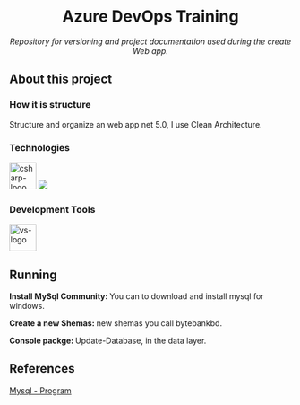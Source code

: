 <h1 align="center">Azure DevOps Training</h1>
<p align="center"><i>Repository for versioning and project documentation used during the create Web app.</i></p>

##  About this project

### How it is structure

<p>
Structure and organize an web app net 5.0, I use Clean Architecture.
</p>


### Technologies
<p align="rigth" display="inline-block">
  <img width="48" src="https://www.freeiconspng.com/uploads/c-logo-icon-18.png" alt="csharp-logo"/>
  <img src="https://img.icons8.com/fluency/48/000000/mysql-logo.png"/>  
</p>
                                                                                                  
### Development Tools
<p display="inline-block">
  <img width="48" src="https://static.wikia.nocookie.net/logopedia/images/e/ec/Microsoft_Visual_Studio_2022.svg" alt="vs-logo"/>
</p>


## Running
<p>
    <b>Install MySql Community: </b> You can to download and install mysql for windows.
</p>
<p>
    <b>Create a new Shemas: </b> new shemas you call bytebankbd.
</p>
<p>
    <b>Console packge: </b> Update-Database, in the data layer.
</p>


## References
[Mysql - Program](https://dev.mysql.com/downloads/)
